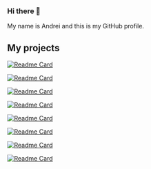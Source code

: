 ### Hi there 👋

My name is Andrei and this is my GitHub profile.

## My projects
[![Readme Card](https://github-readme-stats.vercel.app/api/pin/?username=andreitablan&repo=visit&show_icons=true&theme=transparent)](https://github.com/andreitablan/Visit)

[![Readme Card](https://github-readme-stats.vercel.app/api/pin/?username=andreitablan&repo=visit&show_icons=true&theme=transparent)](https://github.com/andreitablan/Graph-bot)

[![Readme Card](https://github-readme-stats.vercel.app/api/pin/?username=andreitablan&repo=visit&show_icons=true&theme=transparent)](https://github.com/andreitablan/Guess-the-number)

[![Readme Card](https://github-readme-stats.vercel.app/api/pin/?username=andreitablan&repo=visit&show_icons=true&theme=transparent)](https://github.com/andreitablan/Stable-marriage-problem)

[![Readme Card](https://github-readme-stats.vercel.app/api/pin/?username=andreitablan&repo=visit&show_icons=true&theme=transparent)](https://github.com/andreitablan/Actors-Guild-Awards-Visualizer)

[![Readme Card](https://github-readme-stats.vercel.app/api/pin/?username=Rianer&repo=visit&show_icons=true&theme=transparent)](https://github.com/Rianer/FII-IMR-ERFELETA)

[![Readme Card](https://github-readme-stats.vercel.app/api/pin/?username=4-Capybara-Fiorosi&repo=visit&show_icons=true&theme=transparent)](https://github.com/4-Capybara-Fiorosi/CourtDate)

[![Readme Card](https://github-readme-stats.vercel.app/api/pin/?username=AnaMitrea&repo=visit&show_icons=true&theme=transparent)](https://github.com/AnaMitrea/BibLis)
